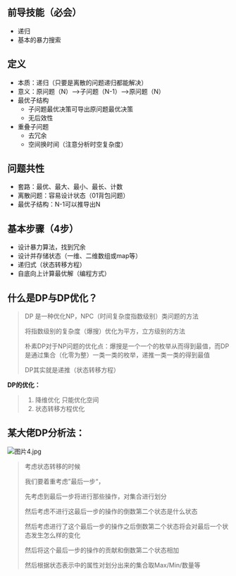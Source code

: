 ## 前导技能（必会）
+ 递归
+ 基本的暴力搜索

## 定义
+ 本质：递归（只要是离散的问题递归都能解决）
+ 意义：原问题（N）-->子问题（N-1）-->原问题（N）
+ 最优子结构
    - 子问题最优决策可导出原问题最优决策
    - 无后效性
+ 重叠子问题
    - 去冗余
    - 空间换时间（注意分析时空复杂度）

## 问题共性
+ 套路：最优、最大、最小、最长、计数
+ 离散问题：容易设计状态（01背包问题）
+ 最优子结构：N-1可以推导出N

## 基本步骤（4步）
+ 设计暴力算法，找到冗余
+ 设计并存储状态（一维、二维数组或map等）
+ 递归式（状态转移方程）
+ 自底向上计算最优解（编程方式）



## 什么是DP与DP优化？

> DP 是一种优化NP，NPC（时间复杂度指数级别）类问题的方法
>
> 将指数级别的复杂度（爆搜）优化为平方，立方级别的方法
>
> 朴素DP对于NP问题的优化点：爆搜是一个一个的枚举从而得到最值，而DP是通过集合（化零为整）一类一类的枚举，递推一类一类的得到最值
>
> DP其实就是递推（状态转移方程）

**DP的优化：**

> 1. 降维优化   只能优化空间
> 2. 状态转移方程优化



## 某大佬DP分析法：

 ![图片4.jpg](https://cdn.acwing.com/media/article/image/2020/03/25/13039_154f0d0e6e-图片4.jpg) 





> 考虑状态转移的时候
>
> 我们要着重考虑”最后一步“，
>
> 先考虑到最后一步将进行那些操作，对集合进行划分
>
> 然后考虑不进行这最后一步的操作的倒数第二个状态是什么状态
>
> 然后考虑进行了这个最后一步的操作之后倒数第二个状态将会对最后一个状态发生怎么样的变化
>
> 然后将这个最后一步的操作的贡献和倒数第二个状态相加
>
> 然后根据状态表示中的属性对划分出来的集合取Max/Min/数量等

